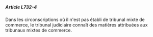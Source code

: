 ##### Article L732-4

Dans les circonscriptions où il n'est pas établi de tribunal mixte de commerce, le tribunal judiciaire connaît des matières attribuées aux tribunaux mixtes de commerce.

